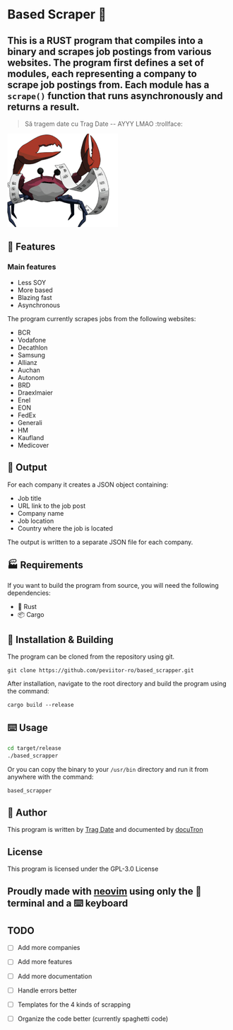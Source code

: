 # Based Scraper 🦀 

## This is a **RUST** program that compiles into a **binary** and scrapes job postings from various websites. The program first defines a set of modules, each representing a company to scrape job postings from.  Each module has a `scrape()` function that runs **asynchronously** and returns a result.

> Să tragem date cu Trag Date -- AYYY LMAO :trollface:

![](based_scrapper.png)

## :rocket: Features 
### Main features 
- Less SOY 
- More based
- Blazing fast
- Asynchronous

 The program currently scrapes jobs from the following websites:
- BCR
- Vodafone
- Decathlon
- Samsung
- Allianz
- Auchan
- Autonom
- BRD
- Draexlmaier
- Enel
- EON
- FedEx
- Generali
- HM
- Kaufland
- Medicover

## :scroll: Output
For each company it creates a JSON object containing: 
- Job title
- URL link to the job post
- Company name
- Job location
- Country where the job is located

The output is written to a separate JSON file for each company.

## :factory: Requirements
If you want to build the program from source, you will need the following dependencies:
- 🦀 Rust 
- 📦 Cargo

## 💾 Installation & Building
The program can be cloned from the repository using git. 

```
git clone https://github.com/peviitor-ro/based_scrapper.git
```

After installation, navigate to the root directory and build the program using the command:

```
cargo build --release
```

## ⌨️ Usage

```bash
cd target/release
./based_scrapper
```
Or you can copy the binary to your `/usr/bin` directory and run it from anywhere with the command:

```bash
based_scrapper
```

## :ninja: Author
This program is written by [Trag Date](https://github.com/tragdate) and documented by [docuTron](https://github.com/tragdate/docuTron)

## License
This program is licensed under the GPL-3.0 License

## Proudly made with [neovim](https://neovim.io/) using only the 🐚 terminal and a ⌨️ keyboard

## TODO
- [ ] Add more companies
- [ ] Add more features
- [ ] Add more documentation
- [ ] Handle errors better
- [ ] Templates for the 4 kinds of scrapping
- [ ] Organize the code better (currently spaghetti code)

